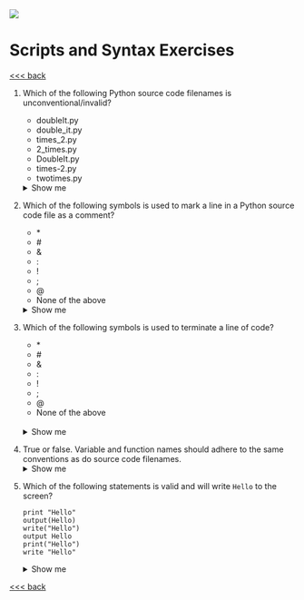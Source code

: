 <img src="https://github.com/stayahead-training/shared/blob/master/stayahead.png" />

# Scripts and Syntax Exercises

[<<< back](README.md)

1. Which of the following Python source code filenames is unconventional/invalid?

    - <span>doubleIt.py</span>
    - <span>double_it.py</span>
    - <span>times_2.py</span>
    - <span>2_times.py</span>
    - <span>DoubleIt.py</span>
    - <span>times-2.py</span>
    - <span>twotimes.py</span>

    <details>
    <summary>Show me</summary>

    - <span>doubleIt.py</span>: unconventional; contains capital letters
    - <span>2_times.py</span>: invalid; names must not begin with a digit
    - <span>DoubleIt.py</span>: unconventional; contains capital letters
    - <span>times-2.py</span>: invalid; contains hyphens
</details>

2. Which of the following symbols is used to mark a line in a Python source code file as a comment?

    - <span>*</span>
    - <span>#</span>
    - &
    - :
    - !
    - ;
    - @
    - None of the above

    <details>
    <summary>Show me</summary>
    
    - <span>#</span>
</details>

3. Which of the following symbols is used to terminate a line of code?

    - <span>*</span>
    - <span>#</span>
    - &
    - :
    - !
    - ;
    - @
    - None of the above<br /><br />

    <details>
    <summary>Show me</summary>
    <i>None of the above - a line of code is terminated by the newline character</i>
</details>

4. True or false. Variable and function names should adhere to the same conventions as do source code filenames.<details>
    <summary>Show me</summary>
    <i>True</i>
</details>

5. Which of the following statements is valid and will write `Hello` to the screen?

    ```
    print "Hello"
    output(Hello)
    write("Hello")
    output Hello
    print("Hello")
    write "Hello"
    ```

    <details>
    <summary>Show me</summary>

    ```
    print("Hello")
    ```
</details>

[<<< back](README.md)